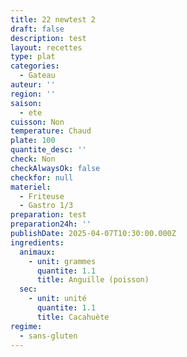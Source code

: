```yaml
---
title: 22 newtest 2
draft: false
description: test
layout: recettes
type: plat
categories:
  - Gateau
auteur: ''
region: ''
saison:
  - ete
cuisson: Non
temperature: Chaud
plate: 100
quantite_desc: ''
check: Non
checkAlwaysOk: false
checkfor: null
materiel:
  - Friteuse
  - Gastro 1/3
preparation: test
preparation24h: ''
publishDate: 2025-04-07T10:30:00.000Z
ingredients:
  animaux:
    - unit: grammes
      quantite: 1.1
      title: Anguille (poisson)
  sec:
    - unit: unité
      quantite: 1.1
      title: Cacahuète
regime:
  - sans-gluten
---
```


